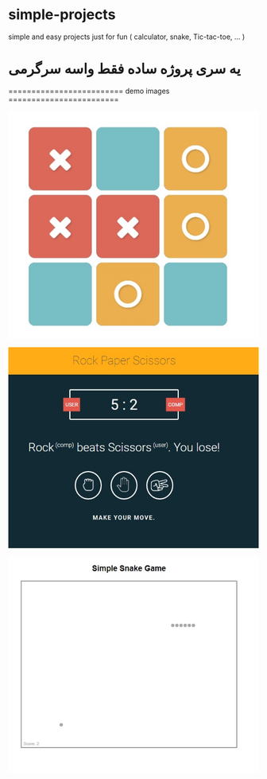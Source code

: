 # simple-projects
simple and easy projects just for fun ( calculator, snake, Tic-tac-toe, ... )

# یه سری پروژه ساده فقط واسه سرگرمی



 =========================   demo images   ========================


![](https://raw.githubusercontent.com/nimadorostkar/simple-projects/master/demo%20(1).jpg)

![](https://raw.githubusercontent.com/nimadorostkar/simple-projects/master/demo%20(2).jpg)

![](https://raw.githubusercontent.com/nimadorostkar/simple-projects/master/demo%20(3).jpg)
